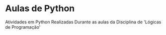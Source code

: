 # Aulas de Python
 Atividades em Python Realizadas Durante as aulas da Disciplina de 'Lógicas de Programação'

